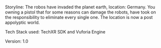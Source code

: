 Storyline: The robos have invaded the planet earth, location: Germany. You owning a pistol that for some reasons can damage the robots, have took on the responsibility to eliminate every single one.
The location is now a post appolyptic world.

Tech Stack used: TechXR SDK and Vuforia Engine

Version: 1.0
